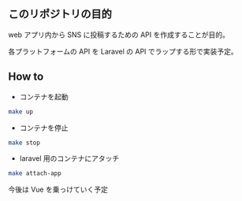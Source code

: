 ## このリポジトリの目的

web アプリ内から SNS に投稿するための API を作成することが目的。

各プラットフォームの API を Laravel の API でラップする形で実装予定。

## How to

- コンテナを起動

```bash
make up
```

- コンテナを停止

```bash
make stop
```

- laravel 用のコンテナにアタッチ

```bash
make attach-app
```

今後は Vue を乗っけていく予定
